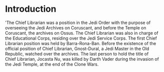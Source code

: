 # Introduction
'The Chief Librarian was a position in the Jedi Order with the purpose of overseeing the Jedi Archives on Coruscant, and before the Temple on Coruscant, the archives on Ossus.
The Chief Librarian was also in charge of the Educational Corps, residing over the Jedi Service Corps.
The first Chief Librarian position was held by Barra-Rona-Ban.
Before the existence of the official position of Chief Librarian, Gnost-Dural, a Jedi Master in the Old Republic, watched over the archives.
The last person to hold the title of Chief Librarian, Jocasta Nu, was killed by Darth Vader during the invasion of the Jedi Temple, at the end of the Clone Wars.